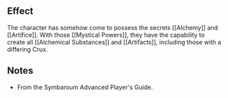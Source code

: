 ## Effect
The character has somehow come to possess the secrets [[Alchemy]] and [[Artifice]]. With those [[Mystical Powers]], they have the capability to create all [[Alchemical Substances]] and [[Artifacts]], including those with a differing Crux.
## Notes
* From the Symbaroum Advanced Player's Guide.
